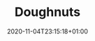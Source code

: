 ---
layout: recipe
date: 2020-11-04T23:15:18+01:00
draft: true    
title:  "Doughnuts" # The title of your awesome recipe
image: awesome-recipe-image.jpg # Name of image in recipe bundle
imagecredit: https://placekitten.com/600/800 # URL to image source page, website, or creator
YouTubeID:  # The F2SYDXV1W1w part of https://www.youtube.com/watch?v=F2SYDXV1W1w
authorName: # Name of the recipe/article author
authorURL: # URL of their home website
sourceName: # Name of the source website
sourceURL: # Actual URL of the recipe itself
category: Dessert
cuisine: Amerikansk
tags: # You don't have to have 3, feel free to have 10, 1, or none
  - Friture
  - Pynt
yield: 8
prepTime: 30
cookTime: 30

ingredients:
- 2,5 dL Mælk
- 70 g Sukker
- 1 stk. Vaniljestang
- 25 g Gær
- 2 stk. Æg
- 125 g Smeltet Smør
- 1 tsk. Salt
- 1 knsp. Kardemomme
- 1 stk. Citron (kun skallen skal bruges)
- 450 g Mel

directions:
- Bland Salt, Citronskal, Kardemomme og Hvedemel sammen i en skål, sæt til side
- Tag kornene fra Vaniljestangen og bland det i en skål sammen med Sukker og Gær
- Lun Mælken til 30-35 grader
- Bland Mælken sammen med skålen med Vaniljestang, Sukker og Gær
- Rør Æg i
- Rør Smeltet Smør i
- Rør den anden skål i (den med Hvedemel)
- Smør en skål med olie og put dejen i
- Lad dejen hæve i køleskab i 8-12 timer
- Rul dejen ud så den er cirka 1 cm. tyk
- Udstik doughnuts i den form du vil have
- Steg det i en gryde med olie
---